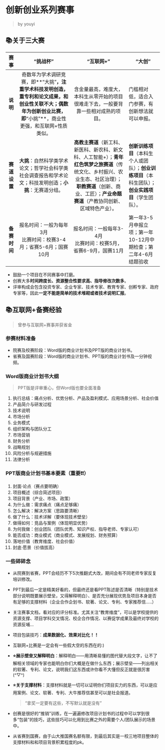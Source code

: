 # 创新创业系列赛事

> by youyi

## 📚关于三大赛

|     赛事     |                           “挑战杯”                           |                          “互联网+”                           | “大创”                                                       |
| :----------: | :----------------------------------------------------------: | :----------------------------------------------------------: | ------------------------------------------------------------ |
|   **说明**   | 奇数年为学术调研竞赛，即**“大挑”**，注重学术科技发明创造，重专利和论文成果，和创业性关联不大；偶数年为创新创业比赛，即**“小挑”**，商业性更强，和互联网+性质类似。 | 含金量最高，难度大，本科生从零开始的项目很难走下去，一般要背靠一些相对成熟的项目。 | 门槛相对低，适合入门参赛，有创新想法就可以申报。             |
| **赛道设置** | **大挑**：自然科学类学术论文；哲学社会科学类社会调查报告和学术论文；科技发明创造；**小挑**：无赛道分组。 | **高教主赛道**（新工科、新医科、新农科、新文科、人工智能+）；**青年红色筑梦之旅赛道**（传统文化、乡村振兴、农业生态、社区治理）；**职教赛道**（创新、商业、工匠）；**产业命题赛道**（产教协同创新、区域特色产业）。 | **创新训练项目**（本科生个人或团队）；**创业训练项目**（本科生团队）；**创业实践项目**（学生团队）。 |
| **备赛时间** | 报名时间：一般为每年3月<br/>比赛时间：校赛3-4月；省赛5-6月；国赛10月 | 报名时间：一般每年3-4月<br/>比赛时间：校赛5月，省赛6-9月，国赛11月 | 第一年3-5月申报立项；第一年 10-12月中期检查；第二年4-6月结题验收 |

- 鼓励一个项目在不同赛事中打磨。
- 创赛大多**时间跨度长、资源整合性要求高、指导修改次数多**。
- 评审构成会包含投资专家、企业专家、技术专家、教育专家、创孵专家、政府专家等，因此**一定不能是简单的技术堆砌或者技术说明汇报**。

## 📚互联网+备赛经验
> 曾参与互联网+赛事并获省金
### **参赛材料准备**

- 院赛及校赛阶段：Word版的商业计划书及PPT版的商业计划书。
- 省赛及国赛阶段：Word版的商业计划书、PPT版的商业计划书及一分钟视频。

### **Word版商业计划书大纲**

> PPT版是评审重心，但Word版也要全面准备

1. 执行总结：痛点分析、优势分析、产品及盈利模式、应用场景分析、社会价值
2. 产品简介与研发过程
3. 技术说明
4. 市场分析
5. 业务模式
6. 组织架构与团队分工
7. 市场营销
8. 财务分析
9. 战略规划
10. 风险分析与规避措施
11. 法律分析

### PPT版商业计划书基本要素（重要❗❗）

1. 封面·论点（赛点要明确）
2. 项目概述（综合简述项目）
3. 项目背景（产业、市场、政策）
4. 为什么做：需求痛点（痛点足够痛）
5. 怎么解决：解决方案（思路要清晰）
6. 做了什么：技术详解（要体现技术壁垒）
7. 做得如何：竞品与案例（体现明显优势）
8. 为何我做：创业团队（团队优秀、知识产权、指导老师、专家认可）
9. 能否成功：商业模式（商业模式、发展规划、财务预算）
10. 落地价值（教育维度、社会价值）
11. 封底·愿景（价值拔高）

### **一些碎碎念**

- 从院赛到省赛，PPT会经历不下5次推翻式大改，期间会有不同老师专家反复培训修改。
- PPT到最后一定是精美好看的，但最终还是看PPT陈述是否清晰（特别是技术部分说明既要展示壁垒，又得解释明白）、是否充分展现优势及项目本身是否有足够的支撑材料（企业合作企划书、软著、论文、专利、专家推荐信.....）
- 关注赛事文档，看对应的评分标准。尤其关注“教育维度”，可以是学校提供的资源支撑、项目学科交叉情况、校企合作情况、以赛促学成果及最终对学校的资源反哺...
- 项目包装技巧：**成果数据化、效果对比化！！**
- 互联网+比赛是一定会有一些假大空的东西在的:)

- **⭐️展示壁垒又解释明白**：解释明白——用清晰易懂的图代替大段文字，让不了解相关领域的专家也能明白你们大概是在做什么东西；展示壁垒——列出相关的软著、专利、论文，说明我们这东西或许你看不大懂但反正就是很厉害(^▽^)

- **⭐️关于支撑材料**：支撑材料就是一切可以证明你们项目实力的东西，可以是应用案例、论文、软著、专利、大牛推荐信甚至可以是社会报道。

  > “拿奖一定要有这些，不写默认就是没有”

- 创赛是很好的“推销”训练，在一遍遍修改项目计划书的过程中可以学到很多“包装”的技巧，这些技巧可以化用到比赛之外的需要个人/团队展示的场景中。
- 从省赛到国赛，由于山大推国赛名额有限，到最后其实是一校三地项目整体的支撑材料和和项目背景积累程度的pk。
